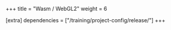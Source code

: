 +++
title = "Wasm / WebGL2"
weight = 6

[extra]
dependencies = ["/training/project-config/release/"]
+++